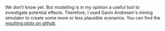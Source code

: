 We don't know yet. But modelling is in my opinion a useful tool to investigate
potential effects. Therefore, I used Gavin Andresen's mining simulator to
create some more or less plausible scenarios. You can find the [resulting
plots on
github](https://github.com/jonasnick/bitcoin_miningsim/blob/master/analysis/README.md).

